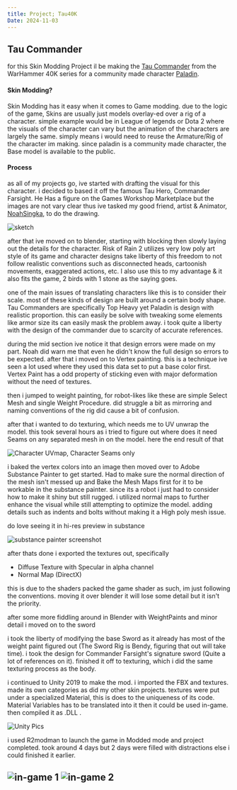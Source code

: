 ```yaml
---
title: Project; Tau40K
Date: 2024-11-03
---
```

## Tau Commander

for this Skin Modding Project il be making the [Tau Commander](https://warhammer40k.fandom.com/wiki/T'au_Commander) from the WarHammer 40K series for a community made character [Paladin](https://thunderstore.io/package/Paladin_Alliance/PaladinMod/).

#### Skin Modding?
Skin Modding has it easy when it comes to Game modding. due to the logic of the game, Skins are usually just models overlay-ed over a rig of a character. simple example would be in League of legends or Dota 2 where the visuals of the character can vary but the animation of the characters are largely the same.
simply means i would need to reuse the Armature/Rig of the character im making. since paladin is a community made character, the Base model is available to the public.

#### Process
as all of my projects go, ive started with drafting the visual for this character. i decided to based it off the famous Tau Hero, Commander Farsight. He Has a figure on the Games Workshop Marketplace but the images are not vary clear thus ive tasked my good friend, artist & Animator, [NoahSingka](https://www.instagram.com/noahsingka/), to do the drawing.

![sketch](https://lh3.googleusercontent.com/d/181V7BhJH0onfgh-P0h9EAhydOozd-ohK)

after that ive moved on to blender, starting with blocking then slowly laying out the details for the character. Risk of Rain 2 utilizes very low poly art style of its game and character designs take liberty of this freedom to not follow realistic conventions such as disconnected heads, cartoonish movements, exaggerated actions, etc. I also use this to my advantage & it also fits the game, 2 birds with 1 stone as the saying goes.

one of the main issues of translating characters like this is to consider their scale. most of these kinds of design are built around a certain body shape. Tau Commanders are specifically Top Heavy yet Paladin is design with realistic proportion. this can easily be solve with tweaking some elements like armor size its can easily mask the problem away. i took quite a liberty with the design of the commander due to scarcity of accurate references.

during the mid section ive notice it that design errors were made on my part. Noah did warn me that even he didn't know the full design so errors to be expected. after that i moved on to Vertex painting. this is a technique ive seen a lot used where they used this data set to put a base color first. Vertex Paint has a odd property of sticking even with major deformation without the need of textures.

then i jumped to weight painting, for robot-likes like these are simple Select Mesh and single Weight Procedure. did struggle a bit as mirroring and naming conventions of the rig did cause a bit of confusion.

after that i wanted to do texturing, which needs me to UV unwrap the model. this took several hours as i tried to figure out where does it need Seams on any separated mesh in on the model. here the end result of that

![Character UVmap, Character Seams only](https://lh3.googleusercontent.com/d/1bOvGcgsltmT_8mgOxx5aXdjHMP1rYh-b)

i baked the vertex colors into an image then moved over to Adobe Substance Painter to get started. Had to make sure the normal direction of the mesh isn't messed up and Bake the Mesh Maps first for it to be workable in the substance painter. since its a robot i just had to consider how to make it shiny but still rugged. i utilized normal maps to further enhance the visual while still attempting to optimize the model. adding details such as indents and bolts without making it a High poly mesh issue.

do love seeing it in hi-res preview in substance

![substance painter screenshot](https://lh3.googleusercontent.com/d/1CWY39XhNOhgmyOtmqagkB0cKnDn1lnww)

after thats done i exported the textures out, specifically
- Diffuse Texture with Specular in alpha channel
- Normal Map (DirectX)

this is due to the shaders packed the game shader as such, im just following the conventions.
moving it over blender it will lose some detail but it isn't the priority.

after some more fiddling around in Blender with WeightPaints and minor detail i moved on to the sword

i took the liberty of modifying the base Sword as it already has most of the weight paint figured out (The Sword Rig is Bendy, figuring that out will take time). i took the design for Commander Farsight's signature sword (Quite a lot of references on it). finished it off to texturing, which i did the same texturing process as the body.

i continued to Unity 2019 to make the mod. i imported the FBX and textures. made its own categories as did my other skin projects. textures were put under a specialized Material, this is does to the uniqueness of its code. Material Variables has to be translated into it then it could be used in-game. then compiled it as .DLL .

![Unity Pics](https://lh3.googleusercontent.com/d/1jHeDDBdsALWUnckUPCcqMnbJbDhtdpYK)

i used R2modman to launch the game in Modded mode and project completed. took around 4 days but 2 days were filled with distractions else i could finished it earlier.

![in-game 1](https://lh3.googleusercontent.com/d/1ViFVDaYV82463A8NLgpbNs6_46PuvMid)
![in-game 2](https://lh3.googleusercontent.com/d/1V6NBo23DLPnV5vyUbfKB1c75Bwlf1Bnl)
---